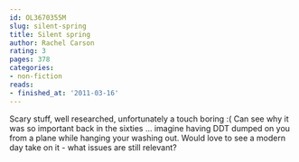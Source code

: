 ```yaml
---
id: OL3670355M
slug: silent-spring
title: Silent spring
author: Rachel Carson
rating: 3
pages: 378
categories:
- non-fiction
reads:
- finished_at: '2011-03-16'
---
```

Scary stuff, well researched, unfortunately a touch boring :( Can see why it was so important back in the sixties ... imagine having DDT dumped on you from a plane while hanging your washing out. Would love to see a modern day take on it - what issues are still relevant?
